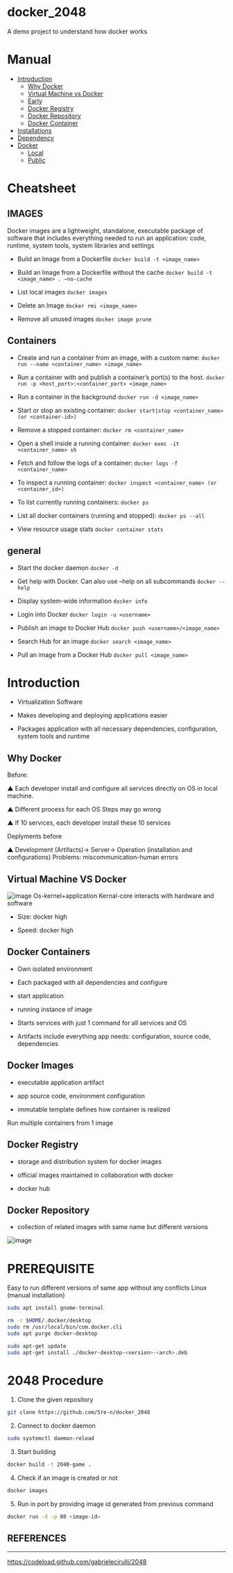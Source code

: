 # docker_2048

A demo project to understand how docker works

Manual
=================

<!--ts-->
   * [Introduction](#introduction)
      * [Why Docker](#why)
      * [Virtual Machine vs Docker](#differences)
      * [Early](#early)
      * [Docker Registry](#docker-registry)
      * [Docker Repository](#docker-repository)
      * [Docker Container](#docker-container)
   * [Installations](#installations)
   * [Dependency](#dependency)
   * [Docker](#docker)
     * [Local](#local)
     * [Public](#public)
<!--te-->



Cheatsheet
============

## IMAGES

Docker images are a lightweight, standalone, executable package
of software that includes everything needed to run an application:
code, runtime, system tools, system libraries and settings

- Build an Image from a Dockerfile
`docker build -t <image_name>`

- Build an Image from a Dockerfile without the cache
`docker build -t <image_name> . –no-cache`

- List local images
`docker images`

- Delete an Image
`docker rmi <image_name>`

- Remove all unused images
`docker image prune `

## Containers

- Create and run a container from an image, with a custom name:
`docker run --name <container_name> <image_name>`

- Run a container with and publish a container’s port(s) to the host.
`docker run -p <host_port>:<container_port> <image_name>`

- Run a container in the background
`docker run -d <image_name>`

- Start or stop an existing container:
`docker start|stop <container_name> (or <container-id>)`

- Remove a stopped container:
`docker rm <container_name>`

- Open a shell inside a running container:
`docker exec -it <container_name> sh`

- Fetch and follow the logs of a container:
`docker logs -f <container_name>`

- To inspect a running container:
`docker inspect <container_name> (or <container_id>)`

- To list currently running containers:
`docker ps`

- List all docker containers (running and stopped):
`docker ps --all`

- View resource usage stats
`docker container stats`

## general

- Start the docker daemon
`docker -d`

- Get help with Docker. Can also use –help on all subcommands
`docker --help`

- Display system-wide information
`docker info`

- Login into Docker
`docker login -u <username>`

- Publish an image to Docker Hub
`docker push <username>/<image_name>`

- Search Hub for an image
`docker search <image_name>`

- Pull an image from a Docker Hub
`docker pull <image_name>`


Introduction
============

- Virtualization Software

- Makes developing and deploying applications easier

- Packages application with all necessary dependencies, configuration, system tools and runtime

Why Docker
-----
Before:

▲ Each developer install and configure all services directly on OS in local machine.

▲ Different process for each OS Steps may go wrong

▲ If 10 services, each developer install these 10 services

Deplyments before 

▲ Development (Artifacts)-> Server-> Operation (installation and configurations)
Problems: miscommunication-human errors

Virtual Machine VS Docker
-----
![image](https://github.com/Sre-n/docker_2048/assets/92539781/a6031894-c86f-4b56-ba1a-de7b6f8ca145)
Os-kernel+application Kernal-core interacts with hardware and software

- Size: docker high

- Speed: docker high

Docker Containers
-----

- Own isolated environment

- Each packaged with all dependencies and configure

- start application

- running instance of image
  
- Starts services with just 1 command for all services and OS

- Artifacts include everything app needs: configuration, source code, dependencies

Docker Images
-----

- executable application artifact

- app source code, environment configuration

- immutable template defines how container is realized

Run multiple containers from 1 image

Docker Registry
-----

- storage and distribution system for docker images

- official images maintained in collaboration with docker

- docker hub

Docker Repository
-----

- collection of related images with same name but different versions

![image](https://github.com/Sre-n/docker_2048/assets/92539781/f2606bab-c682-416f-a509-811a26c83910)


PREREQUISITE
============

Easy to run different versions of same app without any conflicts
Linux (manual installation)
```bash
sudo apt install gnome-terminal
```

```bash
rm -r $HOME/.docker/desktop
sudo rm /usr/local/bin/com.docker.cli
sudo apt purge docker-desktop
```

```bash
sudo apt-get update
sudo apt-get install ./docker-desktop-<version>-<arch>.deb
```
2048 Procedure
============

1. Clone the given repository
```bash
git clone https://github.com/Sre-n/docker_2048
```

2. Connect to docker daemon
```bash
sudo systemctl daemon-reload
```

3. Start building
```bash
docker build -t 2048-game .
```

4. Check if an image is created or not
```bash
docker images
```

5. Run in port by providng image id generated from previous command
```bash
docker run -d -p 80 <image-id>
```
REFERENCES
-----------
-----------

https://codeload.github.com/gabrielecirulli/2048
